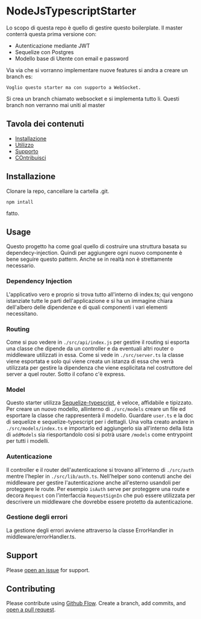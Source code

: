 # NodeJsTypescriptStarter

Lo scopo di questa repo è quello di gestire questo boilerplate.
Il master conterrà questa prima versione con:

- Autenticazione mediante JWT
- Sequelize con Postgres
- Modello base di Utente con email e password

Via via che si vorranno implementare nuove features si andra a creare un branch es:

```
Voglio questo starter ma con supporto a WebSocket.
```

Si crea un branch chiamato websocket e si implementa tutto li. Questi branch non verranno mai uniti al master

## Tavola dei contenuti

- [Installazione](#installazione)
- [Utilizzo](#utilizzo)
- [Supporto](#supporto)
- [COntribuisci](#contribuisci)

## Installazione

Clonare la repo, cancellare la cartella .git.

```
npm intall
```

fatto.

## Usage

Questo progetto ha come goal quello di costruire una struttura basata su dependecy-injection. Quindi per aggiungere ogni nuovo componente è bene seguire questo pattern. Anche se in realtà non è strettamente necessario.

### Dependency Injection

L'applicativo vero e proprio si trova tutto all'interno di index.ts; qui vengono istanziate tutte le parti dell'applicazione e si ha un immagine chiara dell'albero delle dipendenze e di quali componenti i vari elementi necessitano.

### Routing

Come si puo vedere in `./src/api/index.js` per gestire il routing si esporta una classe che dipende da un controller e da eventuali altri router o middleware utilizzati in essa. Come si vede in `./src/server.ts` la classe viene esportata e solo qui viene creata un istanza di essa che verrà utilizzata per gestire la dipendenza che viene esplicitata nel costruttore del server a quel router. Sotto il cofano c'è express.

### Model

Questo starter utilizza [Sequelize-typescript](https://www.npmjs.com/package/sequelize-typescript), è veloce, affidabile e tipizzato. Per creare un nuovo modello, allinterno di `./src/models` creare un file ed esportare la classe che rappresenterà il modello. Guardare `user.ts` e la doc di sequelize e sequelize-typescript per i dettagli. Una volta creato andare in `./src/models/index.ts` e importarlo ed aggiungerlo sia all'interno della lista di `addModels` sia riesportandolo cosi si potrà usare `/models` come entrypoint per tutti i modelli.

### Autenticazione

Il controller e il router dell'autenticazione si trovano all'interno di `./src/auth` mentre l'hepler in `./src/lib/auth.ts`. Nell'helper sono contenuti anche dei middleware per gestire l'autenticazione anche all'esterno usandoli per proteggere le route. Per esempio `isAuth` serve per proteggere una route e decora `Request` con l'interfaccia `RequestSignIn` che può essere utilizzata per descrivere un middleware che dovrebbe essere protetto da autenticazione.

### Gestione degli errori

La gestione degli errori avviene attraverso la classe ErrorHandler in middleware/errorHandler.ts.

## Support

Please [open an issue](https://github.com/fraction/readme-boilerplate/issues/new) for support.

## Contributing

Please contribute using [Github Flow](https://guides.github.com/introduction/flow/). Create a branch, add commits, and [open a pull request](https://github.com/fraction/readme-boilerplate/compare/).
